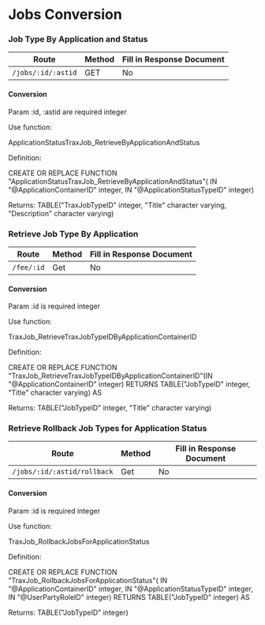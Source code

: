 # Jobs Conversion

### Job Type By Application and Status

| Route | Method | Fill in Response Document |
|---|---|---|
| `/jobs/:id/:astid` | GET | No |

#### Conversion

Param :id, :astid are required integer

Use function:

ApplicationStatusTraxJob_RetrieveByApplicationAndStatus

Definition:

CREATE OR REPLACE FUNCTION "ApplicationStatusTraxJob_RetrieveByApplicationAndStatus"(
    IN "@ApplicationContainerID" integer,
    IN "@ApplicationStatusTypeID" integer)

Returns: TABLE("TraxJobTypeID" integer, "Title" character varying, "Description" character varying)

### Retrieve Job Type By Application

| Route | Method | Fill in Response Document |
|---|---|---|
| `/fee/:id` | Get | No |

#### Conversion

Param :id is required integer

Use function:

TraxJob_RetrieveTraxJobTypeIDByApplicationContainerID

Definition:

CREATE OR REPLACE FUNCTION "TraxJob_RetrieveTraxJobTypeIDByApplicationContainerID"(IN "@ApplicationContainerID" integer)
  RETURNS TABLE("JobTypeID" integer, "Title" character varying) AS

Returns: TABLE("JobTypeID" integer, "Title" character varying)


### Retrieve Rollback Job Types for Application Status

| Route | Method | Fill in Response Document |
|---|---|---|
| `/jobs/:id/:astid/rollback` | Get | No |

#### Conversion

Param :id is required integer

Use function:

TraxJob_RollbackJobsForApplicationStatus

Definition:

CREATE OR REPLACE FUNCTION "TraxJob_RollbackJobsForApplicationStatus"(
    IN "@ApplicationContainerID" integer,
    IN "@ApplicationStatusTypeID" integer,
    IN "@UserPartyRoleID" integer)
  RETURNS TABLE("JobTypeID" integer) AS

Returns: TABLE("JobTypeID" integer)